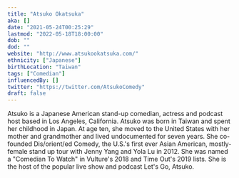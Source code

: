 ```yaml
---
title: "Atsuko Okatsuka"
aka: []
date: "2021-05-24T00:25:29"
lastmod: "2022-05-18T18:00:00"
dob: ""
dod: ""
website: "http://www.atsukookatsuka.com/"
ethnicity: ["Japanese"]
birthLocation: "Taiwan"
tags: ["Comedian"]
influencedBy: []
twitter: "https://twitter.com/AtsukoComedy"
draft: false
---
```


Atsuko is a Japanese American stand-up comedian, actress and podcast host based in Los Angeles, California. Atsuko was born in Taiwan and spent her childhood in Japan. At age ten, she moved to the United States with her mother and grandmother and lived undocumented for seven years. She co-founded Dis/orient/ed Comedy, the U.S.'s first ever Asian American, mostly-female stand up tour with Jenny Yang and Yola Lu in 2012. She was named a "Comedian To Watch" in Vulture's 2018 and Time Out's 2019 lists. She is the host of the popular live show and podcast Let's Go, Atsuko.
